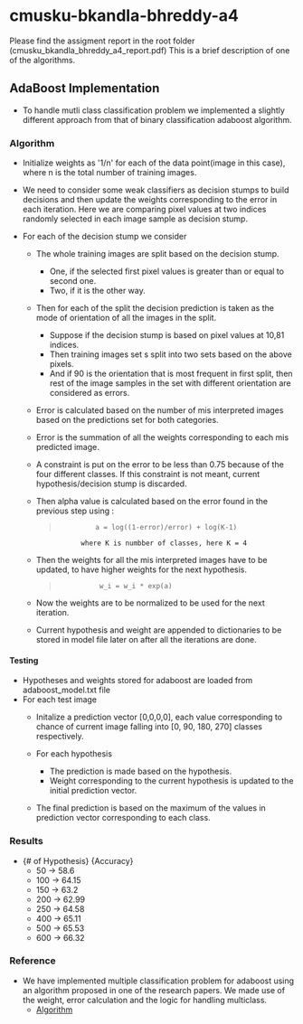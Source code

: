 # cmusku-bkandla-bhreddy-a4

Please find the assigment report in the root folder (cmusku_bkandla_bhreddy_a4_report.pdf)
This is a brief description of one of the algorithms.
## AdaBoost Implementation

- To handle mutli class classification problem we implemented a slightly different approach
from that of binary classification adaboost algorithm.
### Algorithm

- Initialize weights as '1/n' for each of the data point(image in this case),
where n is the total number of training images.
- We need to consider some weak classifiers as decision stumps to build decisions and then update
the weights corresponding to the error in each iteration. Here we are comparing
pixel values at two indices randomly selected in each image sample as decision stump.

- For each of the decision stump we consider
  - The whole training images are split based on the decision stump.
    - One, if the selected first pixel values is greater than or equal to second one.
    - Two, if it is the other way.
  - Then for each of the split the decision prediction is taken as the mode of orientation of all the images in the split.
    - Suppose if the decision stump is based on pixel values at 10,81 indices.
    - Then training images set s split into two sets based on the above pixels.
    - And if 90 is the orientation that is most frequent in first split, then rest of the image
    samples in the set with different orientation are considered as errors.
  - Error is calculated based on the number of mis interpreted images
  based on the predictions set for both categories.
  - Error is the summation of all the weights corresponding to each mis predicted image.
  - A constraint is put on the error to be less than 0.75 because of the four different classes.
  If this constraint is not meant, current hypothesis/decision stump is discarded.
  - Then alpha value is calculated based on the error found in the previous step using :
  
    >              a = log((1-error)/error) + log(K-1)
                   where K is numbber of classes, here K = 4
  
  - Then the weights for all the mis interpreted images have to be
    updated, to have higher weights for the next hypothesis.
    >               w_i = w_i * exp(a)
  - Now the weights are to be normalized to be used for the next iteration.
  - Current hypothesis and weight are appended to dictionaries to be stored in model file later on after
  all the iterations are done.


#### Testing
- Hypotheses and weights stored for adaboost are loaded from adaboost_model.txt file
- For each test image
  - Initalize a prediction vector [0,0,0,0], each value corresponding to chance of current image
     falling into [0, 90, 180, 270] classes respectively. 
  - For each hypothesis
  
    - The prediction is made based on the hypothesis.
    - Weight corresponding to the current hypothesis is updated to the initial prediction vector.
  - The final prediction is based on the maximum of the values in prediction vector corresponding to each class.
  
  
### Results

- {# of Hypothesis}  {Accuracy}
  - 50 -> 58.6
  - 100 -> 64.15
  - 150 -> 63.2
  - 200 -> 62.99
  - 250 -> 64.58
  - 400 -> 65.11
  - 500 -> 65.53
  - 600 -> 66.32


### Reference
- We have implemented multiple classification problem for adaboost using an algorithm
proposed in one of the research papers. We made use of the weight, error calculation
and the logic for handling multiclass.
  - [Algorithm](https://web.stanford.edu/~hastie/Papers/samme.pdf)
  
    

